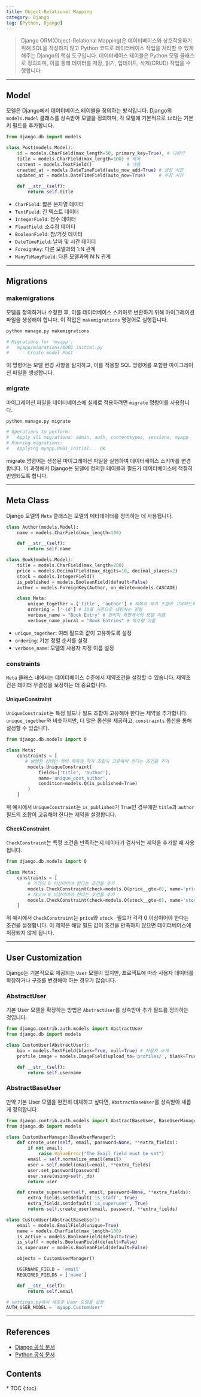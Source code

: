 ```yaml
---
title: Object-Relational Mapping
category: Django
tag: [Python, Django]
---
```


> Django ORM(Object-Relational Mapping)은 데이터베이스와 상호작용하기 위해 SQL을 작성하지 않고 Python 코드로 데이터베이스 작업을 처리할 수 있게 해주는 Django의 핵심 도구입니다. 데이터베이스 테이블은 Python 모델 클래스로 정의되며, 이를 통해 데이터를 저장, 읽기, 업데이트, 삭제(CRUD) 작업을 수행합니다.

---

## Model
모델은 Django에서 데이터베이스 테이블을 정의하는 방식입니다. Django의 `models.Model` 클래스를 상속받아 모델을 정의하며, 각 모델에 기본적으로 `id`라는 기본키 필드를 추가합니다.

```python
from django.db import models

class Post(models.Model):
    id = models.CharField(max_length=50, primary_key=True), # 기본키
    title = models.CharField(max_length=100) # 제목
    content = models.TextField()             # 내용
    created_at = models.DateTimeField(auto_now_add=True) # 생성 시간
    updated_at = models.DateTimeField(auto_now=True)     # 수정 시간

    def __str__(self):
        return self.title
```
- `CharField`: 짧은 문자열 데이터
- `TextField`: 긴 텍스트 데이터
- `IntegerField`: 정수 데이터
- `FloatField`: 소수점 데이터
- `BooleanField`: 참/거짓 데이터
- `DateTimeField`: 날짜 및 시간 데이터
- `ForeignKey`: 다른 모델과의 1:N 관계
- `ManyToManyField`: 다른 모델과의 N:N 관계

---

## Migrations

### makemigrations
모델을 정의하거나 수정한 후, 이를 데이터베이스 스키마로 변환하기 위해 마이그레이션 파일을 생성해야 합니다. 이 작업은 `makemigrations` 명령어로 실행됩니다.

```bash
python manage.py makemigrations

# Migrations for 'myapp':
#   myapp/migrations/0001_initial.py
#     - Create model Post
```
이 명령어는 모델 변경 사항을 탐지하고, 이를 적용할 SQL 명령어를 포함한 마이그레이션 파일을 생성합니다.

### migrate
마이그레이션 파일을 데이터베이스에 실제로 적용하려면 `migrate` 명령어를 사용합니다.

```bash
python manage.py migrate

# Operations to perform:
#   Apply all migrations: admin, auth, contenttypes, sessions, myapp
# Running migrations:
#   Applying myapp.0001_initial... OK
```
migrate 명령어는 생성된 마이그레이션 파일을 실행하여 데이터베이스 스키마를 변경합니다.
이 과정에서 Django는 모델에 정의된 테이블과 필드가 데이터베이스에 적절히 반영되도록 합니다.

---

## Meta Class
Django 모델의 `Meta` 클래스는 모델의 메타데이터를 정의하는 데 사용됩니다.

```python
class Author(models.Model):
    name = models.CharField(max_length=100)

    def __str__(self):
        return self.name

class Book(models.Model):
    title = models.CharField(max_length=200)
    price = models.DecimalField(max_digits=10, decimal_places=2)
    stock = models.IntegerField()
    is_published = models.BooleanField(default=False)
    author = models.ForeignKey(Author, on_delete=models.CASCADE)

    class Meta:
        unique_together = ['title', 'author'] # 제목과 작가 조합이 고유하도록 지정
        ordering = ['-id'] # ID를 기준으로 내림차순 정렬
        verbose_name = "Book Entry" # 관리자 화면에서의 모델 이름
        verbose_name_plural = "Book Entries" # 복수형 이름
```
- `unique_together`: 여러 필드의 값이 고유하도록 설정
- `ordering`: 기본 정렬 순서를 설정
- `verbose_name`: 모델의 사용자 지정 이름 설정

### constraints 
`Meta` 클래스 내에서는 데이터베이스 수준에서 제약조건을 설정할 수 있습니다. 제약조건은 데이터 무결성을 보장하는 데 중요합니다.

#### UniqueConstraint
`UniqueConstraint`는 특정 필드나 필드 조합이 고유해야 한다는 제약을 추가합니다. `unique_together`와 비슷하지만, 더 많은 옵션을 제공하고, `constraints` 옵션을 통해 설정할 수 있습니다.

```python
from django.db.models import Q

class Meta:
    constraints = [
       # 발행된 상태인 책의 제목과 작가 조합이 고유해야 한다는 조건을 추가
        models.UniqueConstraint(
            fields=['title', 'author'], 
            name='unique_post_author', 
            condition=models.Q(is_published=True)
        )
    ]
```
위 예시에서 `UniqueConstraint`는 `is_published`가 `True`인 경우에만 `title`과 `author` 필드의 조합이 고유해야 한다는 제약을 설정합니다.

#### CheckConstraint
`CheckConstraint`는 특정 조건을 만족하는지 데이터가 검사되는 제약을 추가할 때 사용됩니다.

```python
from django.db.models import Q

class Meta:
    constraints = [
        # 가격이 0 이상이어야 한다는 조건을 추가
        models.CheckConstraint(check=models.Q(price__gte=0), name='price_gte_0'),
        # 재고가 0 이상이어야 한다는 조건을 추가
        models.CheckConstraint(check=models.Q(stock__gte=0), name='stock_gte_0')
    ]
```
위 예시에서 `CheckConstraint`는 `price`와 `stock ` 필드가 각각 0 이상이어야 한다는 조건을 설정합니다. 이 제약은 해당 필드 값이 조건을 만족하지 않으면 데이터베이스에 저장되지 않게 됩니다.

---

## User Customization
Django는 기본적으로 제공되는 `User` 모델이 있지만, 프로젝트에 따라 사용자 데이터를 확장하거나 구조를 변경해야 하는 경우가 많습니다.

### AbstractUser
기본 User 모델을 확장하는 방법은 `AbstractUser`를 상속받아 추가 필드를 정의하는 것입니다.

```python
from django.contrib.auth.models import AbstractUser
from django.db import models

class CustomUser(AbstractUser):
    bio = models.TextField(blank=True, null=True) # 사용자 소개
    profile_image = models.ImageField(upload_to='profiles/', blank=True) # 프로필 이미지

    def __str__(self):
        return self.username
```

### AbstractBaseUser
만약 기본 User 모델을 완전히 대체하고 싶다면, `AbstractBaseUser`를 상속받아 새롭게 정의합니다.

```python
from django.contrib.auth.models import AbstractBaseUser, BaseUserManager
from django.db import models

class CustomUserManager(BaseUserManager):
    def create_user(self, email, password=None, **extra_fields):
        if not email:
            raise ValueError("The Email field must be set")
        email = self.normalize_email(email)
        user = self.model(email=email, **extra_fields)
        user.set_password(password)
        user.save(using=self._db)
        return user

    def create_superuser(self, email, password=None, **extra_fields):
        extra_fields.setdefault('is_staff', True)
        extra_fields.setdefault('is_superuser', True)
        return self.create_user(email, password, **extra_fields)

class CustomUser(AbstractBaseUser):
    email = models.EmailField(unique=True)
    name = models.CharField(max_length=100)
    is_active = models.BooleanField(default=True)
    is_staff = models.BooleanField(default=False)
    is_superuser = models.BooleanField(default=False)

    objects = CustomUserManager()

    USERNAME_FIELD = 'email'
    REQUIRED_FIELDS = ['name']

    def __str__(self):
        return self.email
```

```python
# settings.py에서 새로운 User 모델을 설정
AUTH_USER_MODEL = 'myapp.CustomUser'
```

---

## References
- [Django 공식 문서](https://www.djangoproject.com/)
- [Python 공식 문서](https://docs.python.org/3/)

<nav class="post-toc" markdown="1">
  <h2>Contents</h2>
* TOC
{:toc}
</nav>

